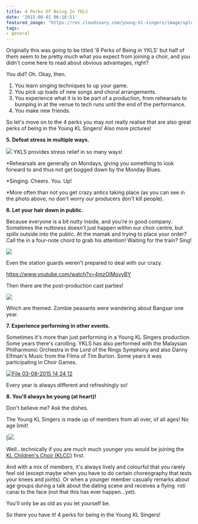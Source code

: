 ```yaml
---
title: 4 Perks Of Being In YKLS
date: '2015-08-01 06:16:51'
featured_image: "https://res.cloudinary.com/young-kl-singers/image/upload/c_crop,g_north,h_540,w_960/v1523165322/2015-08-01-4-Perks-Of-Being-In-YKLS-Feature.jpg"
tags:
- general
---
```


Originally this was going to be titled '8 Perks of Being in YKLS' but half of them seem to be pretty much what you expect from joining a choir, and you didn't come here to read about obvious advantages, right?

You did? Oh. Okay, then.

1. You learn singing techniques to up your game.
2. You pick up loads of new songs and choral arrangements.
3. You experience what it is to be part of a production, from rehearsals to bumping in at the venue to tech runs until the end of the performance.
4. You make new friends.

So let's move on to the 4 perks you may not really realise that are also great perks of being in the Young KL Singers! Also more pictures!


**5. Defeat stress in multiple ways.**



![](https://res.cloudinary.com/young-kl-singers/image/upload/v1523162726/2015-08-01-4-Perks-Of-Being-In-YKLS-1.jpg)
YKLS provides stress relief in so many ways!

*Rehearsals are generally on Mondays, giving you something to look forward to and thus not get bogged down by the Monday Blues.

	
*Singing. Cheers. You. Up!

	
*More often than not you get crazy antics taking place (as you can see in the photo above, no don't worry our producers don't kill people).


**6. Let your hair down in public.**


Because everyone is a bit nutty inside, and you're in good company. Sometimes the nuttiness doesn't just happen within our choir centre, but spills outside into the public. At the mamak and trying to place your order? Call the 
 in a four-note chord to grab his attention! Waiting for the train? Sing!


![](https://res.cloudinary.com/young-kl-singers/image/upload/v1523163581/2015-08-01-4-Perks-Of-Being-In-YKLS-2.jpg)

Even the station guards weren't prepared to deal with our crazy.

https://www.youtube.com/watch?v=4mzOlMovyBY

Then there are the post-production cast parties!


![](https://res.cloudinary.com/young-kl-singers/image/upload/v1523163929/2015-08-01-4-Perks-Of-Being-In-YKLS-3.jpg)

Which are themed. Zombie peasants were wandering about Bangsar one year.


**7. Experience performing in other events.**


Sometimes it's more than just performing in a Young KL Singers production. Some years there's carolling. YKLS has also performed with the Malaysian Philharmonic Orchestra in the 
Lord of the Rings Symphony and also 
Danny Elfman's Music from the Films of Tim Burton. Some years it was participating in Choir Games.


[![File 03-08-2015 14 24 12](http://www.youngklsingers.com/wp-content/uploads/2015/08/File-03-08-2015-14-24-12-1024x1024.jpeg)](http://www.youngklsingers.com/wp-content/uploads/2015/08/File-03-08-2015-14-24-12.jpeg)

Every year is always different and refreshingly so!


**8. You'll always be young (at heart)!**


Don't believe me? Ask the dishes.

The Young KL Singers is made up of members from all over, of all ages! No age limit!


[![](https://res.cloudinary.com/young-kl-singers/image/upload/v1523164599/2015-08-01-4-Perks-Of-Being-In-YKLS-4.jpg)

Well...technically if you are much much younger you would be joining the 
[KL Children's Choir (KLCC)](http://www.youngchoral.my/courses/the-kl-childrens-choir) first.

And with a mix of members, it's always lively and colourful that you rarely feel old (except maybe when you have to do certain choreography that tests your knees and joints). Or when a younger member casually remarks about age groups during a talk about the dating scene and receives a flying 
roti canai to the face (not that this has ever happen...yet).

You'll only be as old as you let yourself be.

So there you have it! 4 perks for being in the Young KL Singers!
